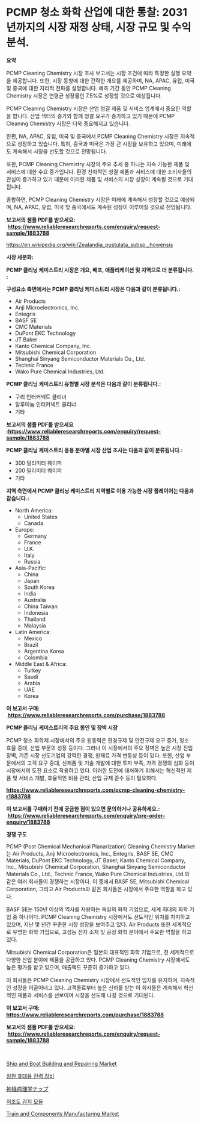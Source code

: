 <p><h1>PCMP 청소 화학 산업에 대한 통찰: 2031년까지의 시장 재정 상태, 시장 규모 및 수익 분석.</h1></p><p><strong>요약</strong></p>
<p><p>PCMP Cleaning Chemistry 시장 조사 보고서는 시장 조건에 따라 특정한 실행 요약을 제공합니다. 또한, 시장 동향에 대한 간략한 개요를 제공하며, NA, APAC, 유럽, 미국 및 중국에 대한 지리적 전파를 설명합니다. 예측 기간 동안 PCMP Cleaning Chemistry 시장은 연평균 성장률인 7.5%로 성장할 것으로 예상됩니다.</p><p>PCMP Cleaning Chemistry 시장은 산업 청결 제품 및 서비스 업계에서 중요한 역할을 합니다. 산업 섹터의 증가와 함께 청결 요구가 증가하고 있기 때문에 PCMP Cleaning Chemistry 시장은 더욱 중요해지고 있습니다.</p><p>한편, NA, APAC, 유럽, 미국 및 중국에서 PCMP Cleaning Chemistry 시장은 지속적으로 성장하고 있습니다. 특히, 중국과 미국은 가장 큰 시장을 보유하고 있으며, 미래에도 계속해서 시장을 선도할 것으로 전망됩니다.</p><p>또한, PCMP Cleaning Chemistry 시장의 주요 추세 중 하나는 지속 가능한 제품 및 서비스에 대한 수요 증가입니다. 환경 친화적인 청결 제품과 서비스에 대한 소비자들의 관심이 증가하고 있기 때문에 이러한 제품 및 서비스의 시장 성장이 계속될 것으로 기대됩니다.</p><p>종합하면, PCMP Cleaning Chemistry 시장은 미래에 계속해서 성장할 것으로 예상되며, NA, APAC, 유럽, 미국 및 중국에서도 계속된 성장이 이루어질 것으로 전망됩니다.</p></p>
<p><strong>보고서의 샘플 PDF를 받으세요: &nbsp;<a href="https://www.reliableresearchreports.com/enquiry/request-sample/1883788">https://www.reliableresearchreports.com/enquiry/request-sample/1883788</a></strong></p>
<p><a href="https://en.wikipedia.org/wiki/Zealandia_pustulata_subsp._howensis">https://en.wikipedia.org/wiki/Zealandia_pustulata_subsp._howensis</a></p>
<p><strong>시장 세분화:</strong></p>
<p><strong> PCMP 클리닝 케미스트리 시장은 개요, 배포, 애플리케이션 및 지역으로 더 분류됩니다. :</strong></p>
<p><strong>구성요소 측면에서는 PCMP 클리닝 케미스트리 시장은 다음과 같이 분류됩니다.:</strong></p>
<p><ul><li>Air Products</li><li>Anji Microelectronics, Inc.</li><li>Entegris</li><li>BASF SE</li><li>CMC Materials</li><li>DuPont EKC Technology</li><li>JT Baker</li><li>Kanto Chemical Company, Inc.</li><li>Mitsubishi Chemical Corporation</li><li>Shanghai Sinyang Semiconductor Materials Co., Ltd.</li><li>Technic France</li><li>Wako Pure Chemical Industries, Ltd.</li></ul></p>
<p><strong> PCMP 클리닝 케미스트리 유형별 시장 분석은 다음과 같이 분류됩니다.:</strong></p>
<p><ul><li>구리 인터커넥트 클리너</li><li>알루미늄 인터커넥트 클리너</li><li>기타</li></ul></p>
<p><strong>보고서의 샘플 PDF를 받으세요 :<a href="https://www.reliableresearchreports.com/enquiry/request-sample/1883788">https://www.reliableresearchreports.com/enquiry/request-sample/1883788</a></strong></p>
<p><strong> PCMP 클리닝 케미스트리 응용 분야별 시장 산업 조사는 다음과 같이 분류됩니다.:</strong></p>
<p><ul><li>300 밀리미터 웨이퍼</li><li>200 밀리미터 웨이퍼</li><li>기타</li></ul></p>
<p><strong>지역 측면에서 PCMP 클리닝 케미스트리 지역별로 이용 가능한 시장 플레이어는 다음과 같습니다.:</strong></p>
<p><ul>
    <li>
        North America:
        <ul>
            <li>United States</li>
            <li>Canada</li>
        </ul>
    </li>
    <li>
        Europe:
        <ul>
            <li>Germany</li>
            <li>France</li>
            <li>U.K.</li>
            <li>Italy</li>
            <li>Russia</li>
        </ul>
    </li>
    <li>
        Asia-Pacific:
        <ul>
            <li>China</li>
            <li>Japan</li>
            <li>South Korea</li>
            <li>India</li>
            <li>Australia</li>
            <li>China Taiwan</li>
            <li>Indonesia</li>
            <li>Thailand</li>
            <li>Malaysia</li>
        </ul>
    </li>
    <li>
        Latin America:
        <ul>
            <li>Mexico</li>
            <li>Brazil</li>
            <li>Argentina Korea</li>
            <li>Colombia</li>
        </ul>
    </li>
    <li>
        Middle East & Africa:
        <ul>
            <li>Turkey</li>
            <li>Saudi</li>
            <li>Arabia</li>
            <li>UAE</li>
            <li>Korea</li>
        </ul>
    </li>
    </ul></p>
<p><strong>이 보고서 구매: &nbsp;<a href="https://www.reliableresearchreports.com/purchase/1883788">https://www.reliableresearchreports.com/purchase/1883788</a></strong></p>
<p><strong>PCMP 클리닝 케미스트리의 주요 동인 및 장벽 시장</strong></p>
<p><p>PCMP 청소 화학제 시장에서의 주요 원동력은 환경규제 및 안전규제 요구 증가, 청소 효율 증대, 산업 부문의 성장 등이다. 그러나 이 시장에서의 주요 장벽은 높은 시장 진입 장벽, 기존 시장 선도기업의 강력한 경쟁, 원재료 가격 변동성 등이 있다. 또한, 산업 부문에서의 고객 요구 증대, 신제품 및 기술 개발에 대한 투자 부족, 가격 경쟁의 심화 등이 시장에서의 도전 요소로 작용하고 있다. 이러한 도전에 대처하기 위해서는 혁신적인 제품 및 서비스 개발, 효율적인 비용 관리, 산업 규제 준수 등이 필요하다.</p></p>
<p><strong><a href="https://www.reliableresearchreports.com/pcmp-cleaning-chemistry-r1883788">https://www.reliableresearchreports.com/pcmp-cleaning-chemistry-r1883788</a></strong></p>
<p><strong>이 보고서를 구매하기 전에 궁금한 점이 있으면 문의하거나 공유하세요.: &nbsp;<a href="https://www.reliableresearchreports.com/enquiry/pre-order-enquiry/1883788">https://www.reliableresearchreports.com/enquiry/pre-order-enquiry/1883788</a></strong></p>
<p><strong>경쟁 구도</strong></p>
<p><p>PCMP (Post Chemical Mechanical Planarization) Cleaning Chemistry Market는 Air Products, Anji Microelectronics, Inc., Entegris, BASF SE, CMC Materials, DuPont EKC Technology, JT Baker, Kanto Chemical Company, Inc., Mitsubishi Chemical Corporation, Shanghai Sinyang Semiconductor Materials Co., Ltd., Technic France, Wako Pure Chemical Industries, Ltd.와 같은 여러 회사들이 경쟁하는 시장이다. 이 중에서 BASF SE, Mitsubishi Chemical Corporation, 그리고 Air Products와 같은 회사들은 시장에서 주요한 역할을 하고 있다.</p><p>BASF SE는 150년 이상의 역사를 자랑하는 독일의 화학 기업으로, 세계 최대의 화학 기업 중 하나이다. PCMP Cleaning Chemistry 시장에서도 선도적인 위치를 차지하고 있으며, 지난 몇 년간 꾸준한 시장 성장을 보여주고 있다. Air Products 또한 세계적으로 유명한 화학 기업으로, 고성능 전자 소재 및 공정 화학 분야에서 주요한 역할을 하고 있다.</p><p>Mitsubishi Chemical Corporation은 일본의 대표적인 화학 기업으로, 전 세계적으로 다양한 산업 분야에 제품을 공급하고 있다. PCMP Cleaning Chemistry 시장에서도 높은 평가를 받고 있으며, 매출액도 꾸준히 증가하고 있다.</p><p>이 회사들은 PCMP Cleaning Chemistry 시장에서 선도적인 입지를 유지하며, 지속적인 성장을 이끌어내고 있다. 고객들로부터 높은 신뢰를 받는 이 회사들은 계속해서 혁신적인 제품과 서비스를 선보이며 시장을 선도해 나갈 것으로 기대된다.</p></p>
<p><strong>이 보고서 구매: &nbsp; <a href="https://www.reliableresearchreports.com/purchase/1883788">https://www.reliableresearchreports.com/purchase/1883788</a></strong></p>
<p><strong>보고서의 샘플 PDF를 받으세요: &nbsp;<a href="https://www.reliableresearchreports.com/enquiry/request-sample/1883788">https://www.reliableresearchreports.com/enquiry/request-sample/1883788</a></strong><strong></strong></p>
<p>&nbsp;</p>
<p><p><a href="https://github.com/zkngisync/Market-Research-Report-List-1/blob/main/ship-and-boat-building-and-repairing-market.md">Ship and Boat Building and Repairing Market</a></p><p><a href="https://github.com/rcabello548/Market-Research-Report-List-2/blob/main/4091702100023.md">정원 휴대용 전력 장비</a></p><p><a href="https://github.com/roulaayoub-saad/Market-Research-Report-List-2/blob/main/403408797165.md">神経病理学チップ</a></p><p><a href="https://github.com/KellyLyncyh543964/Market-Research-Report-List-2/blob/main/7630072100006.md">저조도 감지 모듈</a></p><p><a href="https://github.com/LitzyGulgowski2023/Market-Research-Report-List-1/blob/main/train-and-components-manufacturing-market.md">Train and Components Manufacturing Market</a></p></p>